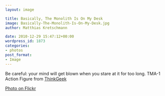 ```yaml
---
layout: image

title: Basically, The Monolith Is On My Desk
image: Basically-The-Monolith-Is-On-My-Desk.jpg
author: Matthias Kretschmann

date: 2010-12-29 15:47:12+00:00
wordpress_id: 1873
categories:
- photos
post_format:
- Image
---
```


Be careful: your mind will get blown when you stare at it for too long. TMA-1 Action Figure from [ThinkGeek](http://thinkgeek.com)

[Photo on Flickr](http://www.flickr.com/photos/krema/5342106230)
